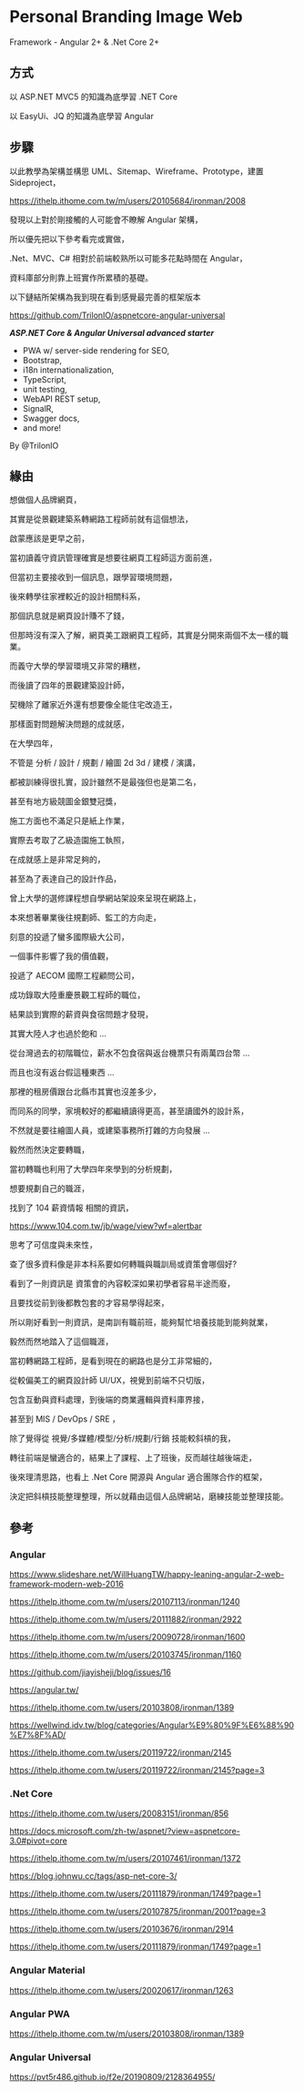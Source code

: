 # Personal Branding Image Web

Framework - Angular 2+ & .Net Core 2+

## 方式

以 ASP.NET MVC5 的知識為底學習 .NET Core

以 EasyUi、JQ 的知識為底學習 Angular

## 步驟

以此教學為架構並構思 UML、Sitemap、Wireframe、Prototype，建置 Sideproject，

<https://ithelp.ithome.com.tw/m/users/20105684/ironman/2008>

發現以上對於剛接觸的人可能會不瞭解 Angular 架構，

所以優先把以下參考看完或實做，

.Net、MVC、C# 相對於前端較熟所以可能多花點時間在 Angular，

資料庫部分則靠上班實作所累積的基礎。

以下鏈結所架構為我到現在看到感覺最完善的框架版本

<https://github.com/TrilonIO/aspnetcore-angular-universal>

***ASP.NET Core & Angular Universal advanced starter***

- PWA w/ server-side rendering for SEO,
- Bootstrap,
- i18n internationalization,
- TypeScript,
- unit testing,
- WebAPI REST setup,
- SignalR,
- Swagger docs,
- and more!

By @TrilonIO

## 緣由

想做個人品牌網頁，

其實是從景觀建築系轉網路工程師前就有這個想法，

啟蒙應該是更早之前，

當初讀義守資訊管理確實是想要往網頁工程師這方面前進，

但當初主要接收到一個訊息，跟學習環境問題，

後來轉學往家裡較近的設計相關科系，

那個訊息就是網頁設計賺不了錢，

但那時沒有深入了解，網頁美工跟網頁工程師，其實是分開來兩個不太一樣的職業。

而義守大學的學習環境又非常的糟糕，

而後讀了四年的景觀建築設計師，

契機除了離家近外還有想要像全能住宅改造王，

那樣面對問題解決問題的成就感，

在大學四年，

不管是 分析 / 設計 / 規劃 / 繪圖 2d 3d / 建模 / 演講，

都被訓練得很扎實，設計雖然不是最強但也是第二名，

甚至有地方級競圖金銀雙冠獎，

施工方面也不滿足只是紙上作業，

實際去考取了乙級造園施工執照，

在成就感上是非常足夠的，

甚至為了表達自己的設計作品，

曾上大學的選修課程想自學網站架設來呈現在網路上，

本來想著畢業後往規劃師、監工的方向走，

刻意的投遞了蠻多國際級大公司，

一個事件影響了我的價值觀，

投遞了 AECOM 國際工程顧問公司，

成功錄取大陸重慶景觀工程師的職位，

結果談到實際的薪資與食宿問題才發現，

其實大陸人才也過於飽和 ...

從台灣過去的初階職位，薪水不包食宿與返台機票只有兩萬四台幣 ...

而且也沒有返台假這種東西 ...

那裡的租房價跟台北縣市其實也沒差多少，

而同系的同學，家境較好的都繼續讀得更高，甚至讀國外的設計系，

不然就是要往繪圖人員，或建築事務所打雜的方向發展 ...

毅然而然決定要轉職，

當初轉職也利用了大學四年來學到的分析規劃，

想要規劃自己的職涯，

找到了 104 薪資情報 相關的資訊，

<https://www.104.com.tw/jb/wage/view?wf=alertbar>

思考了可信度與未來性，

查了很多資料像是非本科系要如何轉職與職訓局或資策會哪個好?

看到了一則資訊是 資策會的內容較深如果初學者容易半途而廢，

且要找從前到後都教包套的才容易學得起來，

所以剛好看到一則資訊，是南訓有職前班，能夠幫忙培養技能到能夠就業，

毅然而然地踏入了這個職涯，

當初轉網路工程師，是看到現在的網路也是分工非常細的，

從較偏美工的網頁設計師 UI/UX，視覺到前端不只切版，

包含互動與資料處理，到後端的商業邏輯與資料庫界接，

甚至到 MIS / DevOps / SRE ，

除了覺得從 視覺/多媒體/模型/分析/規劃/行銷 技能較斜槓的我，

轉往前端是蠻適合的，結果上了課程、上了班後，反而越往越後端走，

後來理清思路，也看上 .Net Core 開源與 Angular 適合團隊合作的框架，

決定把斜槓技能整理整理，所以就藉由這個人品牌網站，磨練技能並整理技能。

## 參考

### Angular

<https://www.slideshare.net/WillHuangTW/happy-leaning-angular-2-web-framework-modern-web-2016>

<https://ithelp.ithome.com.tw/m/users/20107113/ironman/1240>

<https://ithelp.ithome.com.tw/m/users/20111882/ironman/2922>

<https://ithelp.ithome.com.tw/m/users/20090728/ironman/1600>

<https://ithelp.ithome.com.tw/m/users/20103745/ironman/1160>

<https://github.com/jiayisheji/blog/issues/16>

<https://angular.tw/>

<https://ithelp.ithome.com.tw/users/20103808/ironman/1389>

<https://wellwind.idv.tw/blog/categories/Angular%E9%80%9F%E6%88%90%E7%8F%AD/>

<https://ithelp.ithome.com.tw/users/20119722/ironman/2145>

<https://ithelp.ithome.com.tw/users/20119722/ironman/2145?page=3>


### .Net Core

<https://ithelp.ithome.com.tw/users/20083151/ironman/856>

<https://docs.microsoft.com/zh-tw/aspnet/?view=aspnetcore-3.0#pivot=core>

<https://ithelp.ithome.com.tw/m/users/20107461/ironman/1372>

<https://blog.johnwu.cc/tags/asp-net-core-3/>

<https://ithelp.ithome.com.tw/users/20111879/ironman/1749?page=1>

<https://ithelp.ithome.com.tw/users/20107875/ironman/2001?page=3>

<https://ithelp.ithome.com.tw/users/20103676/ironman/2914>

<https://ithelp.ithome.com.tw/users/20111879/ironman/1749?page=1>

### Angular Material

<https://ithelp.ithome.com.tw/users/20020617/ironman/1263>

### Angular PWA

<https://ithelp.ithome.com.tw/m/users/20103808/ironman/1389>

### Angular Universal

<https://pvt5r486.github.io/f2e/20190809/2128364955/>
